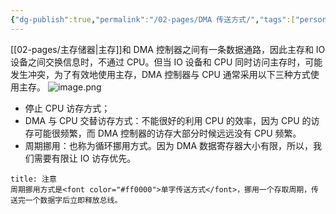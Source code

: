 ```yaml
---
{"dg-publish":true,"permalink":"/02-pages/DMA 传送方式/","tags":["personal/blog","计算机组成原理"]}
---
```


[[02-pages/主存储器\|主存]]和 DMA 控制器之间有一条数据通路，因此主存和 IO 设备之间交换信息时，不通过 CPU。但当 IO 设备和 CPU 同时访问主存时，可能发生冲突，为了有效地使用主存，DMA 控制器与 CPU 通常采用以下三种方式使用主存。
![image.png](https://yelanyanyu-img-bed.oss-cn-hangzhou.aliyuncs.com/img/blog/2024/07/20240715105413.png)
+ 停止 CPU 访存方式；
+ DMA 与 CPU 交替访存方式：不能很好的利用 CPU 的效率，因为 CPU 的访存可能很频繁，而 DMA 控制器的访存大部分时候远远没有 CPU 频繁。
+ 周期挪用：也称为循环挪用方式。因为 DMA 数据寄存器大小有限，所以，我们需要有限让 IO 访存优先。


```ad-note
title: 注意
周期挪用方式是<font color="#ff0000">单字传送方式</font>，挪用一个存取周期，传送完一个数据字后立即释放总线。
```
